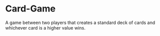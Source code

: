 # Card-Game
A game between two players that creates a standard deck of cards and whichever card is a higher value wins.
